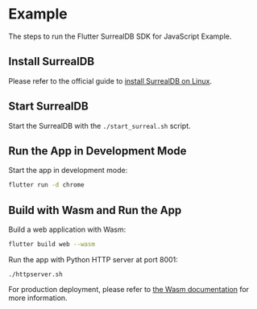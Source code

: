 # Example

The steps to run the Flutter SurrealDB SDK for JavaScript Example.

## Install SurrealDB
Please refer to the official guide to [install SurrealDB on Linux](https://surrealdb.com/docs/surrealdb/installation/linux).

## Start SurrealDB
Start the SurrealDB with the `./start_surreal.sh` script.

## Run the App in Development Mode
Start the app in development mode:
```bash
flutter run -d chrome
```

## Build with Wasm and Run the App
Build a web application with Wasm:
```bash
flutter build web --wasm
```

Run the app with Python HTTP server at port 8001:
```
./httpserver.sh
```

For production deployment, please refer to [the Wasm documentation](https://docs.flutter.dev/platform-integration/web/wasm) for more information.